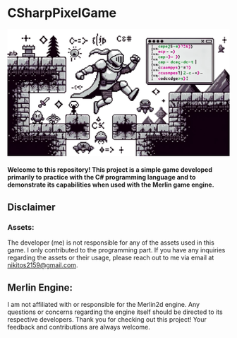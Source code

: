 # CSharpPixelGame
![](/Visual_Presentation/Image_Game_1.png)
#### Welcome to this repository! This project is a simple game developed primarily to practice with the C# programming language and to demonstrate its capabilities when used with the Merlin game engine.

## Disclaimer

### Assets:
The developer (me) is not responsible for any of the assets used in this game. I only contributed to the programming part. If you have any inquiries regarding the assets or their usage, please reach out to me via email at nikitos2159@gmail.com.
## Merlin Engine:
I am not affiliated with or responsible for the Merlin2d engine. Any questions or concerns regarding the engine itself should be directed to its respective developers.
Thank you for checking out this project! Your feedback and contributions are always welcome.

